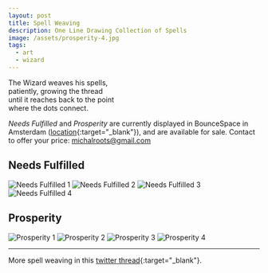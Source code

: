 ```yaml
---
layout: post
title: Spell Weaving
description: One Line Drawing Collection of Spells
image: /assets/prosperity-4.jpg
tags:
  - art
  - wizard
---
```

The Wizard weaves his spells, <br>
patiently, growing the thread <br>
until it reaches back to the point <br> 
where the dots connect. <br>


*Needs Fulfilled* and *Prosperity* are currently displayed in BounceSpace in Amsterdam ([location](https://maps.app.goo.gl/c6QEV363qXfuu78y9){:target="_blank"}), and are available for sale. Contact to offer your price: michalroots@gmail.com

## Needs Fulfilled

![Needs Fulfilled 1](/assets/needs-fulfilled-1.jpeg)
![Needs Fulfilled 2](/assets/needs-fulfilled-2.jpeg)
![Needs Fulfilled 3](/assets/needs-fulfilled-3.jpeg)
![Needs Fulfilled 4](/assets/needs-fulfilled-4.jpeg)
## Prosperity

![Prosperity 1](/assets/prosperity-1.jpeg)
![Prosperity 2](/assets/prosperity-2.jpeg)
![Prosperity 3](/assets/prosperity-3.jpeg)
![Prosperity 4](/assets/prosperity-4.jpeg)

---
More spell weaving in this [twitter thread](https://x.com/michalkorzonek/status/1638471274513985536){:target="_blank"}.